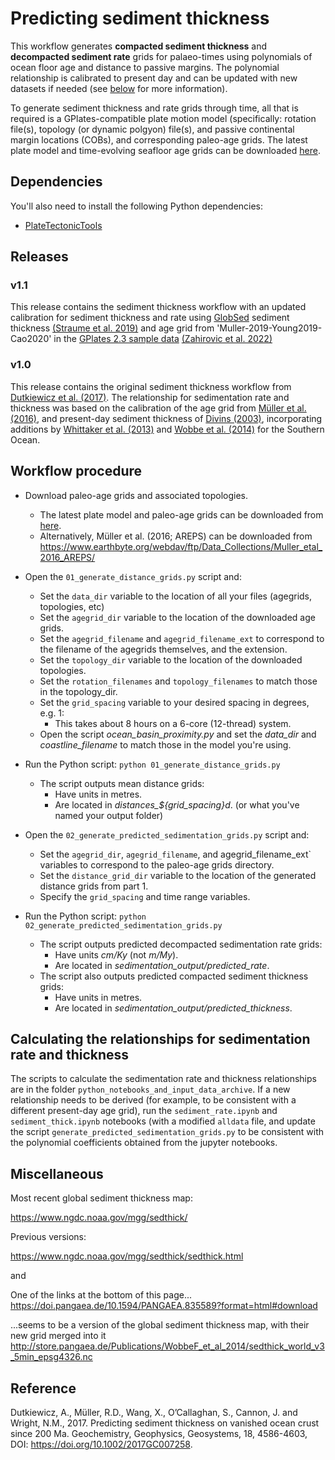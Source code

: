 # Predicting sediment thickness

This workflow generates **compacted sediment thickness** and **decompacted sediment rate** grids for palaeo-times using polynomials of ocean floor age and distance to passive margins. The polynomial relationship is calibrated to present day and can be updated with new datasets if needed (see [below](#calculating-the-relationships-for-sedimentation-rate-and-thickness) for more information).

To generate sediment thickness and rate grids through time, all that is required is a GPlates-compatible plate motion model (specifically: rotation file(s), topology (or dynamic polgyon) file(s), and passive continental margin locations (COBs), and corresponding paleo-age grids. The latest plate model and time-evolving seafloor age grids can be downloaded [here](https://www.earthbyte.org/gplates-2-3-software-and-data-sets/).

## Dependencies

You'll also need to install the following Python dependencies:
* [PlateTectonicTools](https://github.com/EarthByte/PlateTectonicTools)

## Releases
### v1.1
This release contains the sediment thickness workflow with an updated calibration for sediment thickness and rate using [GlobSed](https://ngdc.noaa.gov/mgg/sedthick/) sediment thickness [(Straume et al. 2019)](https://doi.org/10.1029/2018GC008115) and age grid from 'Muller-2019-Young2019-Cao2020' in the [GPlates 2.3 sample data](https://www.earthbyte.org/gplates-2-3-software-and-data-sets/) [(Zahirovic et al. 2022)](https://doi.org/10.1002/gdj3.146)

### v1.0
This release contains the original sediment thickness workflow from [Dutkiewicz et al. (2017)](https://doi.org/10.1002/2017GC007258).
The relationship for sedimentation rate and thickness was based on the calibration of the age grid from [Müller et al. (2016)](https://doi.org/10.1146/annurev-earth-060115-012211), and present-day sediment thickness of [Divins (2003)](https://www.ngdc.noaa.gov/mgg/sedthick/sedthick.html), incorporating additions by [Whittaker et al. (2013)](https://doi.org/10.1002/ggge.20181) and [Wobbe et al. (2014)](https://doi.org/10.1016/j.gloplacha.2014.09.006) for the Southern Ocean. 


## Workflow procedure

- Download paleo-age grids and associated topologies.
    - The latest plate model and paleo-age grids can be downloaded from [here](https://www.earthbyte.org/gplates-2-3-software-and-data-sets/).
    - Alternatively, Müller et al. (2016; AREPS) can be downloaded from https://www.earthbyte.org/webdav/ftp/Data_Collections/Muller_etal_2016_AREPS/
- Open the `01_generate_distance_grids.py` script and:
    + Set the `data_dir` variable to the location of all your files (agegrids, topologies, etc)
    + Set the `agegrid_dir` variable to the location of the downloaded age grids.
    + Set the `agegrid_filename` and `agegrid_filename_ext` to correspond to the filename of the agegrids themselves, and the extension.
    + Set the `topology_dir` variable to the location of the downloaded topologies.
    + Set the `rotation_filenames` and `topology_filenames` to match those in the topology_dir.
    + Set the `grid_spacing` variable to your desired spacing in degrees, e.g.  1:
         * This takes about 8 hours on a 6-core (12-thread) system.
    + Open the script *ocean_basin_proximity.py* and set the *data_dir* and *coastline_filename* to match those in the model you're using.
- Run the Python script:
      `python 01_generate_distance_grids.py`
    + The script outputs mean distance grids:
        + Have units in metres.
        + Are located in *distances_${grid_spacing}d*. (or what you've named your output folder)
    
    
- Open the `02_generate_predicted_sedimentation_grids.py` script and:
    + Set the `agegrid_dir`, `agegrid_filename`, and agegrid_filename_ext` variables to correspond to the paleo-age grids directory.
    + Set the `distance_grid_dir` variable to the location of the generated distance grids from part 1.
    + Specify the `grid_spacing` and time range variables.
- Run the Python script:
    `python 02_generate_predicted_sedimentation_grids.py`
    + The script outputs predicted decompacted sedimentation rate grids:
        + Have units *cm/Ky* (not *m/My*).
        + Are located in *sedimentation_output/predicted_rate*.
    - The script also outputs predicted compacted sediment thickness grids:
        + Have units in metres.
        + Are located in *sedimentation_output/predicted_thickness*.


## Calculating the relationships for sedimentation rate and thickness
The scripts to calculate the sedimentation rate and thickness relationships are in the folder `python_notebooks_and_input_data_archive`.
If a new relationship needs to be derived (for example, to be consistent with a different present-day age grid), run the `sediment_rate.ipynb` and `sediment_thick.ipynb` notebooks (with a modified `alldata` file, and update the script `generate_predicted_sedimentation_grids.py` to be consistent with the polynomial coefficients obtained from the jupyter notebooks.

## Miscellaneous

Most recent global sediment thickness map:

https://www.ngdc.noaa.gov/mgg/sedthick/

Previous versions: 

https://www.ngdc.noaa.gov/mgg/sedthick/sedthick.html

and 

One of the links at the bottom of this page...
https://doi.pangaea.de/10.1594/PANGAEA.835589?format=html#download

...seems to be a version of the global sediment thickness map, with their new grid merged into it
http://store.pangaea.de/Publications/WobbeF_et_al_2014/sedthick_world_v3_5min_epsg4326.nc 


## Reference

Dutkiewicz, A., Müller, R.D., Wang, X., O’Callaghan, S., Cannon, J. and Wright, N.M., 2017. Predicting sediment thickness on vanished ocean crust since 200 Ma. Geochemistry, Geophysics, Geosystems, 18, 4586-4603, DOI:  https://doi.org/10.1002/2017GC007258.
